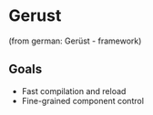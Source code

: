 # Gerust

(from german: Gerüst - framework)

## Goals

* Fast compilation and reload
* Fine-grained component control